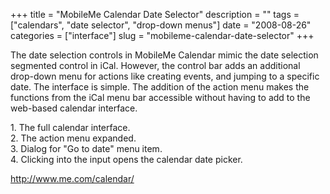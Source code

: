 +++
title = "MobileMe Calendar Date Selector"
description = ""
tags = ["calendars", "date selector", "drop-down menus"]
date = "2008-08-26"
categories = ["interface"]
slug = "mobileme-calendar-date-selector"
+++


<p>The date selection controls in MobileMe Calendar mimic the date selection segmented control in iCal. However, the control bar adds an additional drop-down menu for actions like creating events, and jumping to a specific date. The interface is simple. The addition of the action menu makes the functions from the iCal menu bar accessible without having to add to the web-based calendar interface.</p>
<div id="screens-full" class="clear"><div class="caption">1. The full calendar interface.</div><div class="fullimg clear"><a href="//media.konigi.com/interface/mobileme-dateselector-1.png" class="group" rel="group" title="1. The full calendar interface."><img src="//media.konigi.com/interface/mobileme-dateselector-1.png" alt="" class="img-responsive"></a></div></div><div id="screens-full" class="clear"><div class="caption">2. The action menu expanded.</div><div class="fullimg clear"><a href="//media.konigi.com/interface/mobileme-dateselector-2.png" class="group" rel="group" title="2. The action menu expanded."><img src="//media.konigi.com/interface/mobileme-dateselector-2.png" alt="" class="img-responsive"></a></div></div><div id="screens-full" class="clear"><div class="caption">3. Dialog for &quot;Go to date&quot; menu item.</div><div class="fullimg clear"><a href="//media.konigi.com/interface/mobileme-dateselector-3.png" class="group" rel="group" title="3. Dialog for &quot;Go to date&quot; menu item."><img src="//media.konigi.com/interface/mobileme-dateselector-3.png" alt="" class="img-responsive"></a></div></div><div id="screens-full" class="clear"><div class="caption">4. Clicking into the input opens the calendar date picker.</div><div class="fullimg clear"><a href="//media.konigi.com/interface/mobileme-dateselector-4.png" class="group" rel="group" title="4. Clicking into the input opens the calendar date picker."><img src="//media.konigi.com/interface/mobileme-dateselector-4.png" alt="" class="img-responsive"></a></div></div>        
<p><a href="http://www.me.com/calendar/">http://www.me.com/calendar/</a></p>

